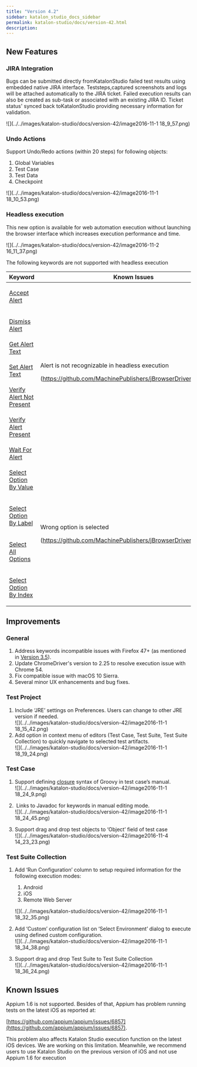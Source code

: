 ```yaml
---
title: "Version 4.2" 
sidebar: katalon_studio_docs_sidebar
permalink: katalon-studio/docs/version-42.html 
description: 
---
```

New Features
------------

### JIRA Integration

Bugs can be submitted directly fromKatalonStudio failed test results using embedded native JIRA interface. Teststeps,captured screenshots and logs will be attached automatically to the JIRA ticket. Failed execution results can also be created as sub-task or associated with an existing JIRA ID. Ticket status' synced back toKatalonStudio providing necessary information for validation.  

![](../../images/katalon-studio/docs/version-42/image2016-11-1 18_9_57.png)

### Undo Actions

Support Undo/Redo actions (within 20 steps) for following objects:

1.  Global Variables
2.  Test Case
3.  Test Data
4.  Checkpoint

![](../../images/katalon-studio/docs/version-42/image2016-11-1 18_10_53.png)  
  

### Headless execution

This new option is available for web automation execution without launching the browser interface which increases execution performance and time.

![](../../images/katalon-studio/docs/version-42/image2016-11-2 16_11_37.png)

The following keywords are not supported with headless execution

<table class="" style="table-layout: fixed;"><thead><tr><th style="" class="">Keyword</th><th style="" class="">Known Issues</th><th style="" class="">Impact</th></tr></thead><tbody class="" style=""><tr class="" style=""><td class="" style=""><p class="" style=""><a class="" href="http://docs.katalon.com/display/KD/%5BWebUI%5D+Accept+Alert" rel="nofollow" style="">Accept Alert</a></p></td><td rowspan="7" class="" style=""><p class="" style="">Alert is not recognizable in headless execution</p><p class="" style="">(<a class="" href="https://github.com/MachinePublishers/jBrowserDriver/issues/147" rel="nofollow" style="">https://github.com/MachinePublishers/jBrowserDriver/issues/147</a>)</p></td><td rowspan="7" class="" style=""><p class="" style="">Alert keywords can’t be used for verification</p></td></tr><tr class="" style=""><td class="" style=""><p class="" style=""><a class="" href="http://docs.katalon.com/display/KD/%5BWebUI%5D+Dismiss+Alert" rel="nofollow" style="">Dismiss Alert</a></p></td></tr><tr class="" style=""><td colspan="1" class="" style=""><a class="" href="http://docs.katalon.com/display/KD/%5BWebUI%5D+Get+Alert+Text" rel="nofollow" style="">Get Alert Text</a></td></tr><tr class="" style=""><td class="" style=""><p class="" style=""><a class="" href="http://docs.katalon.com/display/KD/%5BWebUI%5D+Set+Alert+Text" rel="nofollow" style="">Set Alert Text</a></p></td></tr><tr class="" style=""><td colspan="1" class="" style=""><a class="" href="http://docs.katalon.com/display/KD/%5BWebUI%5D+Verify+Alert+Not+Present" rel="nofollow" style="">Verify Alert Not Present</a></td></tr><tr class="" style=""><td class="" style=""><p class="" style=""><a class="" href="http://docs.katalon.com/display/KD/%5BWebUI%5D+Verify+Alert+Present" rel="nofollow" style="">Verify Alert Present</a></p></td></tr><tr class="" style=""><td colspan="1" class="" style=""><a class="" href="http://docs.katalon.com/display/KD/%5BWebUI%5D+Wait+For+Alert" rel="nofollow" style="">Wait For Alert</a></td></tr><tr class="" style=""><td class="" style=""><p class="" style=""><a class="" href="http://docs.katalon.com/display/KD/%5BWebUI%5D+Select+Option+By+Value" rel="nofollow" style="">Select Option By Value</a></p></td><td rowspan="4" class="" style=""><p class="" style="">Wrong option is selected</p><p class="" style="">(<a class="" href="https://github.com/MachinePublishers/jBrowserDriver/issues/148" rel="nofollow" style="">https://github.com/MachinePublishers/jBrowserDriver/issues/148</a>)</p></td><td rowspan="4" class="" style=""><p class="" style="">Options could not be selected as expected</p></td></tr><tr class="" style=""><td class="" style=""><p class="" style=""><a class="" href="http://docs.katalon.com/display/KD/%5BWebUI%5D+Select+Option+By+Label" rel="nofollow" style="">Select Option By Label</a></p></td></tr><tr class="" style=""><td class="" style=""><p class="" style=""><a class="" href="http://docs.katalon.com/display/KD/%5BWebUI%5D+Select+All+Option" rel="nofollow" style="">Select All Options</a></p></td></tr><tr class="" style=""><td class="" style=""><p class="" style=""><a class="" href="http://docs.katalon.com/display/KD/%5BWebUI%5D+Select+Option+By+Index" rel="nofollow" style="">Select Option By Index</a></p></td></tr></tbody></table>

Improvements
------------

### General

1.  Address keywords incompatible issues with Firefox 47+ (as mentioned in [Version 3.5](/display/KD/Version+3.5)).
2.  Update ChromeDriver's version to 2.25 to resolve execution issue with Chrome 54.
3.  Fix compatible issue with macOS 10 Sierra. 
4.  Several minor UX enhancements and bug fixes.   
      
    

### Test Project

1.  Include ‘JRE’ settings on Preferences. Users can change to other JRE version if needed.  
    ![](../../images/katalon-studio/docs/version-42/image2016-11-1 18_15_42.png)
2.  Add option in context menu of editors (Test Case, Test Suite, Test Suite Collection) to quickly navigate to selected test artifacts.  
    ![](../../images/katalon-studio/docs/version-42/image2016-11-1 18_19_24.png)  
      
    

### Test Case

1.  Support defining [closure](http://groovy-lang.org/closures.html) syntax of Groovy in test case’s manual.  
    ![](../../images/katalon-studio/docs/version-42/image2016-11-1 18_24_9.png)  
      
    
2.   Links to Javadoc for keywords in manual editing mode.   
    ![](../../images/katalon-studio/docs/version-42/image2016-11-1 18_24_45.png)  
      
    
3.  Support drag and drop test objects to ‘Object’ field of test case  
    ![](../../images/katalon-studio/docs/version-42/image2016-11-4 14_23_23.png)  
      
    

### Test Suite Collection

1.  Add ‘Run Configuration’ column to setup required information for the following execution modes:
    
    1.  Android
    2.  iOS
    3.  Remote Web Server
    
    ![](../../images/katalon-studio/docs/version-42/image2016-11-1 18_32_35.png)  
      
    
2.  Add ‘Custom’ configuration list on ‘Select Environment’ dialog to execute using defined custom configuration.  
    ![](../../images/katalon-studio/docs/version-42/image2016-11-1 18_34_38.png)  
      
    
3.  Support drag and drop Test Suite to Test Suite Collection  
    ![](../../images/katalon-studio/docs/version-42/image2016-11-1 18_36_24.png)

Known Issues
------------

Appium 1.6 is not supported. Besides of that, Appium has problem running tests on the latest iOS as reported at: 

[https://github.com/appium/appium/issues/6857](https://github.com/appium/appium/issues/6857).

This problem also affects Katalon Studio execution function on the latest iOS devices. We are working on this limitation. Meanwhile, we recommend users to use Katalon Studio on the previous version of iOS and not use Appium 1.6 for execution